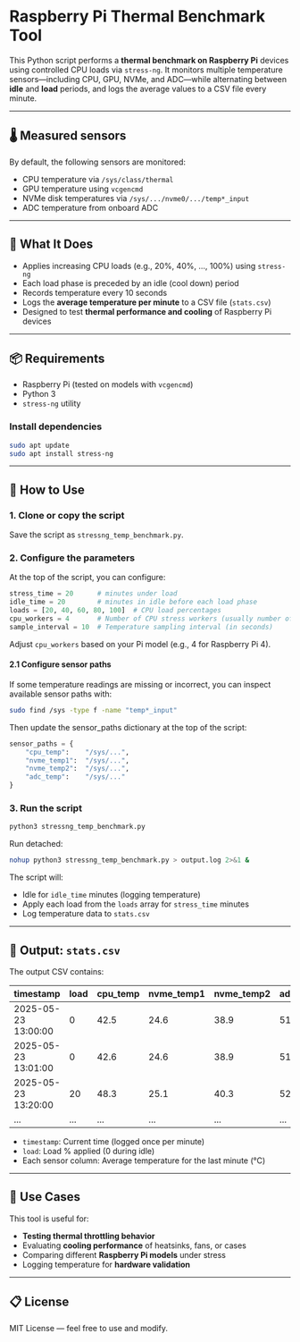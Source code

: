 # Raspberry Pi Thermal Benchmark Tool

This Python script performs a **thermal benchmark on Raspberry Pi** devices using controlled CPU loads via `stress-ng`. It monitors multiple temperature sensors—including CPU, GPU, NVMe, and ADC—while alternating between **idle** and **load** periods, and logs the average values to a CSV file every minute.

---

## 🌡️ Measured sensors

By default, the following sensors are monitored:

- CPU temperature via `/sys/class/thermal`
- GPU temperature using `vcgencmd`
- NVMe disk temperatures via `/sys/.../nvme0/.../temp*_input`
- ADC temperature from onboard ADC

---

## 🔧 What It Does

- Applies increasing CPU loads (e.g., 20%, 40%, ..., 100%) using `stress-ng`
- Each load phase is preceded by an idle (cool down) period
- Records temperature every 10 seconds
- Logs the **average temperature per minute** to a CSV file (`stats.csv`)
- Designed to test **thermal performance and cooling** of Raspberry Pi devices

---

## 📦 Requirements

- Raspberry Pi (tested on models with `vcgencmd`)
- Python 3
- `stress-ng` utility

### Install dependencies

```bash
sudo apt update
sudo apt install stress-ng
```

---

## 🚀 How to Use

### 1. Clone or copy the script

Save the script as `stressng_temp_benchmark.py`.

### 2. Configure the parameters

At the top of the script, you can configure:

```python
stress_time = 20      # minutes under load
idle_time = 20        # minutes in idle before each load phase
loads = [20, 40, 60, 80, 100]  # CPU load percentages
cpu_workers = 4       # Number of CPU stress workers (usually number of cores)
sample_interval = 10  # Temperature sampling interval (in seconds)
```

Adjust `cpu_workers` based on your Pi model (e.g., 4 for Raspberry Pi 4).

#### 2.1 Configure sensor paths

If some temperature readings are missing or incorrect, you can inspect available sensor paths with:

```bash
sudo find /sys -type f -name "temp*_input"
```

Then update the sensor_paths dictionary at the top of the script:

```python
sensor_paths = {
    "cpu_temp":    "/sys/...",
    "nvme_temp1":  "/sys/...",
    "nvme_temp2":  "/sys/...",
    "adc_temp":    "/sys/..."
}
```

### 3. Run the script

```bash
python3 stressng_temp_benchmark.py
```

Run detached:

```bash
nohup python3 stressng_temp_benchmark.py > output.log 2>&1 &
```

The script will:
- Idle for `idle_time` minutes (logging temperature)
- Apply each load from the `loads` array for `stress_time` minutes
- Log temperature data to `stats.csv`

---

## 📄 Output: `stats.csv`

The output CSV contains:

| timestamp           | load | cpu\_temp | nvme\_temp1 | nvme\_temp2 | adc\_temp | gpu\_temp |
| ------------------- | ---- | --------- | ----------- | ----------- | --------- | --------- |
| 2025-05-23 13:00:00 | 0    | 42.5      | 24.6        | 38.9        | 51.3      | 45.8      |
| 2025-05-23 13:01:00 | 0    | 42.6      | 24.6        | 38.9        | 51.2      | 45.7      |
| 2025-05-23 13:20:00 | 20   | 48.3      | 25.1        | 40.3        | 52.1      | 49.2      |
| ...                 | ...  | ...       | ...         | ...         | ...       | ...       |


- `timestamp`: Current time (logged once per minute)
- `load`: Load % applied (0 during idle)
- Each sensor column: Average temperature for the last minute (°C)

---

## 📌 Use Cases

This tool is useful for:

- **Testing thermal throttling behavior**
- Evaluating **cooling performance** of heatsinks, fans, or cases
- Comparing different **Raspberry Pi models** under stress
- Logging temperature for **hardware validation**

---

## 📋 License

MIT License — feel free to use and modify.
